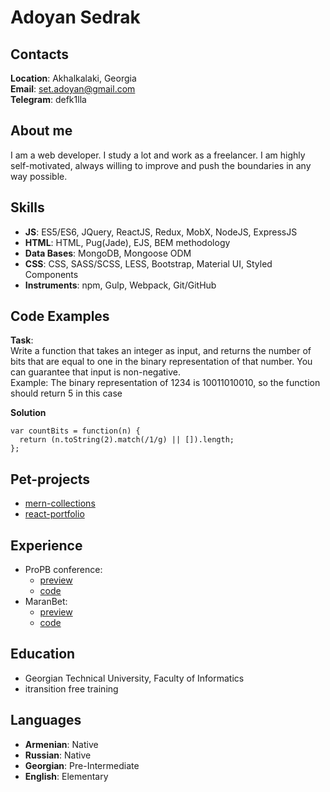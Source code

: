 # Adoyan Sedrak  
  
## Contacts  
**Location**: Akhalkalaki, Georgia  
**Email**: set.adoyan@gmail.com  
**Telegram**: defk1lla  
  
## About me  
I am a web developer. I study a lot and work as a freelancer. I am highly self-motivated, always willing to improve and push the boundaries in any way possible.    
  
## Skills  
* **JS**: ES5/ES6, JQuery, ReactJS, Redux, MobX, NodeJS, ExpressJS  
* **HTML**: HTML, Pug(Jade), EJS, BEM methodology  
* **Data Bases**: MongoDB, Mongoose ODM      
* **CSS**: CSS, SASS/SCSS, LESS, Bootstrap, Material UI, Styled Components  
* **Instruments**: npm, Gulp, Webpack, Git/GitHub  
  
## Code Examples  
**Task**:  
Write a function that takes an integer as input, and returns the number of bits that are equal to one in the binary representation of that number. You can guarantee that input is non-negative.  
Example: The binary representation of 1234 is 10011010010, so the function should return 5 in this case  
  
**Solution**
```
var countBits = function(n) {
  return (n.toString(2).match(/1/g) || []).length;
};
``` 
  
## Pet-projects   
* [mern-collections](https://github.com/DefK1lla/itra-course-project)  
* [react-portfolio](https://github.com/DefK1lla/react-portfolio)  
  
## Experience  
* ProPB conference: 
  + [preview](https://defk1lla.github.io/conf-propb/)  
  + [code](https://github.com/DefK1lla/conf-propb)  
* MaranBet:   
  + [preview](https://defk1lla.github.io/maran/dist/)
  + [code](https://github.com/DefK1lla/maran)  
  
## Education  
* Georgian Technical University, Faculty of Informatics  
* itransition free training
  
## Languages  
* **Armenian**: Native
* **Russian**: Native
* **Georgian**: Pre-Intermediate
* **English**: Elementary

